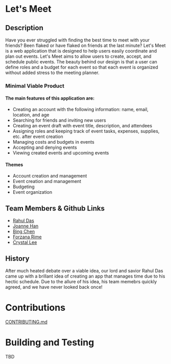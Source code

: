 # Let's Meet

## Description

Have you ever struggled with finding the best time to meet with your friends? Been flaked or have flaked on friends at the last minute? Let's Meet is a web application that is designed to help users easily coordinate and plan out events. 
Let's Meet aims to allow users to create, accept, and schedule public events. The beauty behind our design is that a user can define roles and a budget for each event so that each event is organized without added stress to the meeting planner. 

### Minimal Viable Product

#### The main features of this application are:

* Creating an account with the following information: name, email, location, and age
* Searching for friends and inviting new users
* Creating an event draft with event title, description, and attendees
* Assigning roles and keeping track of event tasks, expenses, supplies, etc. after event creation
* Managing costs and budgets in events
* Accepting and denying events
* Viewing created events and upcoming events

#### Themes
* Account creation and management
* Event creation and management
* Budgeting
* Event organization


## Team Members & Github Links
* [Rahul Das](https://github.com/rahulbdas1)
* [Joanne Han](https://github.com/jkh394)
* [Bing Chen](https://github.com/bingychen)
* [Forzana Rime](https://github.com/forzana)
* [Crystal Lee](https://github.com/leecrystal)

## History
After much heated debate over a viable idea, our lord and savior Rahul Das came up with a brillant idea of creating an app that manages time due to his hectic schedule. Due to the allure of his idea, his team memebrs quickly agreed, and we have never looked back once!

# Contributions
[CONTRIBUTING.md](https://github.com/agile-dev-assignments/project-setup-bajia-matrix/blob/master/CONTRIBUTING.md)

# Building and Testing
TBD






  
